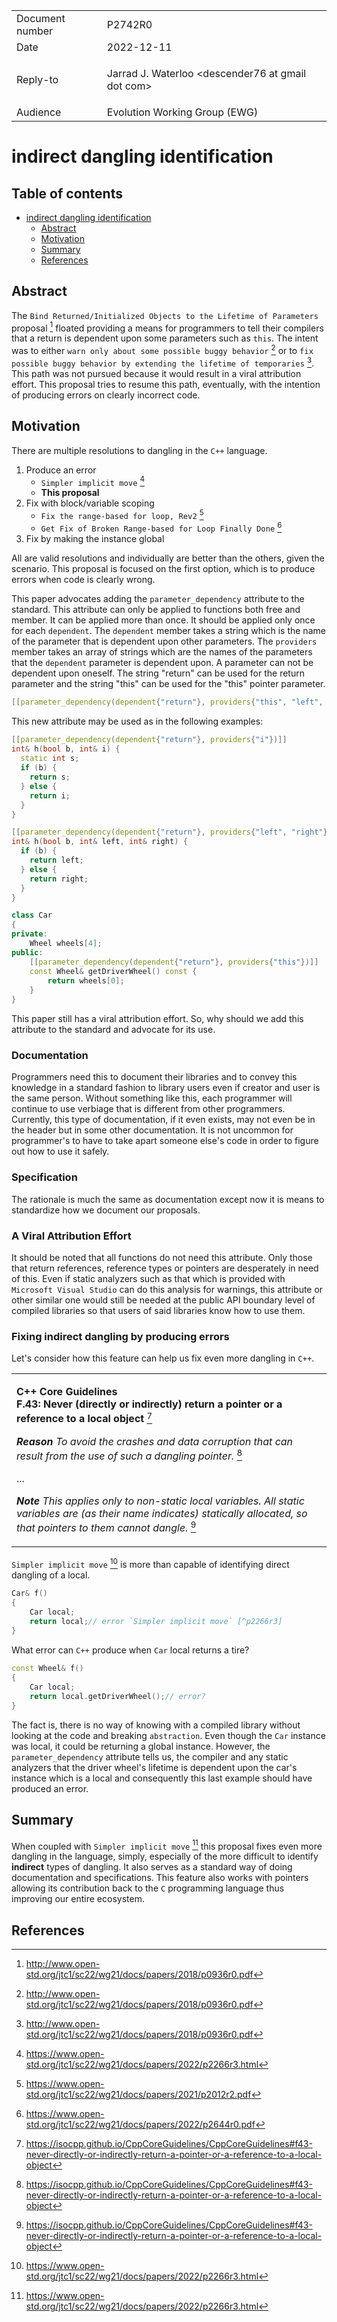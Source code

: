 <style type="text/css">
ins { background-color: #CCFFCC }
s { background-color: #FFCACA }
blockquote { color: inherit !important }
</style>

<table>
<tr>
<td>Document number</td>
<td>P2742R0</td>
</tr>
<tr>
<td>Date</td>
<td>2022-12-11</td>
</tr>
<tr>
<td>Reply-to</td>
<td>

Jarrad J. Waterloo &lt;descender76 at gmail dot com&gt;

</td>
</tr>
<tr>
<td>Audience</td>
<td>Evolution Working Group (EWG)</td>
</tr>
</table>

# indirect dangling identification

<style>
.inline-link
{
    font-size: small;
    margin-top: -2.8em;
    margin-right: 4px;
    text-align: right;
    font-weight: bold;
}

code
{
    font-family: "Fira Code", monospace !important;
    font-size: 0.87em;
}

.sourceCode
{
    font-size: 0.95em;
}

a code
{
    color: #0645ad;
}
</style>

## Table of contents

- [indirect dangling identification](#indirect-dangling-identification)
  - [Abstract](#Abstract)
  - [Motivation](#Motivation)
  - [Summary](#Summary)
  - [References](#References)

## Abstract

The `Bind Returned/Initialized Objects to the Lifetime of Parameters` proposal [^p0936r0] floated providing a means for programmers to tell their compilers that a return is dependent upon some parameters such as `this`. The intent was to either `warn only about some possible buggy behavior` [^p0936r0] or to `fix possible buggy behavior by extending the lifetime of temporaries` [^p0936r0]. This path was not pursued because it would result in a viral attribution effort. This proposal tries to resume this path, eventually, with the intention of producing errors on clearly incorrect code.

## Motivation

There are multiple resolutions to dangling in the `C++` language.

1. Produce an error
    - `Simpler implicit move` [^p2266r3]
    - **This proposal**
1. Fix with block/variable scoping
    - `Fix the range-based for loop, Rev2` [^p2012r2]
    - `Get Fix of Broken Range-based for Loop Finally Done` [^p2644r0]
1. Fix by making the instance global

All are valid resolutions and individually are better than the others, given the scenario. This proposal is focused on the first option, which is to produce errors when code is clearly wrong.

This paper advocates adding the `parameter_dependency` attribute to the standard. This attribute can only be applied to functions both free and member. It can be applied more than once. It should be applied only once for each `dependent`. The `dependent` member takes a string which is the name of the parameter that is dependent upon other parameters. The `providers` member takes an array of strings which are the names of the parameters that the `dependent` parameter is dependent upon. A parameter can not be dependent upon oneself. The string "return" can be used for the return parameter and the string "this" can be used for the "this" pointer parameter.

```cpp
[[parameter_dependency(dependent{"return"}, providers{"this", "left", "right", "first", "second", "last"})]]
```

This new attribute may be used as in the following examples:

```cpp
[[parameter_dependency(dependent{"return"}, providers{"i"})]]
int& h(bool b, int& i) {
  static int s;
  if (b) {
    return s;
  } else {
    return i;
  }
}
```

```cpp
[[parameter_dependency(dependent{"return"}, providers{"left", "right"})]]
int& h(bool b, int& left, int& right) {
  if (b) {
    return left;
  } else {
    return right;
  }
}
```

```cpp
class Car
{
private:
    Wheel wheels[4];
public:
    [[parameter_dependency(dependent{"return"}, providers{"this"})]]
    const Wheel& getDriverWheel() const {
        return wheels[0];
    }
}
```

This paper still has a viral attribution effort. So, why should we add this attribute to the standard and advocate for its use.

### Documentation

Programmers need this to document their libraries and to convey this knowledge in a standard fashion to library users even if creator and user is the same person. Without something like this, each programmer will continue to use verbiage that is different from other programmers. Currently, this type of documentation, if it even exists, may not even be in the header but in some other documentation. It is not uncommon for programmer's to have to  take apart someone else's code in order to figure out how to use it safely.

### Specification

The rationale is much the same as documentation except now it is means to standardize how we document our proposals.

### A Viral Attribution Effort

It should be noted that all functions do not need this attribute. Only those that return references, reference types or pointers are desperately in need of this. Even if static analyzers such as that which is provided with `Microsoft Visual Studio` can do this analysis for warnings, this attribute or other similar one would still be needed at the public API boundary level of compiled libraries so that users of said libraries know how to use them.

### Fixing indirect dangling by producing errors

Let's consider how this feature can help us fix even more dangling in `C++`. 

<table>
<tr>
<td>

**C++ Core Guidelines**<br/>**F.43: Never (directly or indirectly) return a pointer or a reference to a local object** [^cppcgrf43]

***Reason** To avoid the crashes and data corruption that can result from the use of such a dangling pointer.* [^cppcgrf43]

...

***Note** This applies only to non-static local variables. All static variables are (as their name indicates) statically allocated, so that pointers to them cannot dangle.* [^cppcgrf43]

</td>
</tr>
</table>

`Simpler implicit move` [^p2266r3] is more than capable of identifying direct dangling of a local.

```cpp
Car& f()
{
    Car local;
    return local;// error `Simpler implicit move` [^p2266r3]
}
```

What error can `C++` produce when `Car` local returns a tire?

```cpp
const Wheel& f()
{
    Car local;
    return local.getDriverWheel();// error?
}
```

The fact is, there is no way of knowing with a compiled library without looking at the code and breaking `abstraction`. Even though the `Car` instance was local, it could be returning a global instance. However, the `parameter_dependency` attribute tells us, the compiler and any static analyzers that the driver wheel's lifetime is dependent upon the car's instance which is a local and consequently this last example should have produced an error.

## Summary

When coupled with `Simpler implicit move` [^p2266r3] this proposal fixes even more dangling in the language, simply, especially of the more difficult to identify **indirect** types of dangling. It also serves as a standard way of doing documentation and specifications. This feature also works with pointers allowing its contribution back to the `C` programming language thus improving our entire ecosystem.

## References

<!--Bind Returned/Initialized Objects to the Lifetime of Parameters-->
[^p0936r0]: <http://www.open-std.org/jtc1/sc22/wg21/docs/papers/2018/p0936r0.pdf>
<!--Simpler implicit move-->
[^p2266r3]: <https://www.open-std.org/jtc1/sc22/wg21/docs/papers/2022/p2266r3.html>
<!--Fix the range-based for loop, Rev2-->
[^p2012r2]: <https://www.open-std.org/jtc1/sc22/wg21/docs/papers/2021/p2012r2.pdf>
<!--Get Fix of Broken Range-based for Loop Finally Done-->
[^p2644r0]: <https://www.open-std.org/jtc1/sc22/wg21/docs/papers/2022/p2644r0.pdf>
<!--C++ Core Guidelines - F.43: Never (directly or indirectly) return a pointer or a reference to a local object-->
[^cppcgrf43]: <https://isocpp.github.io/CppCoreGuidelines/CppCoreGuidelines#f43-never-directly-or-indirectly-return-a-pointer-or-a-reference-to-a-local-object>
